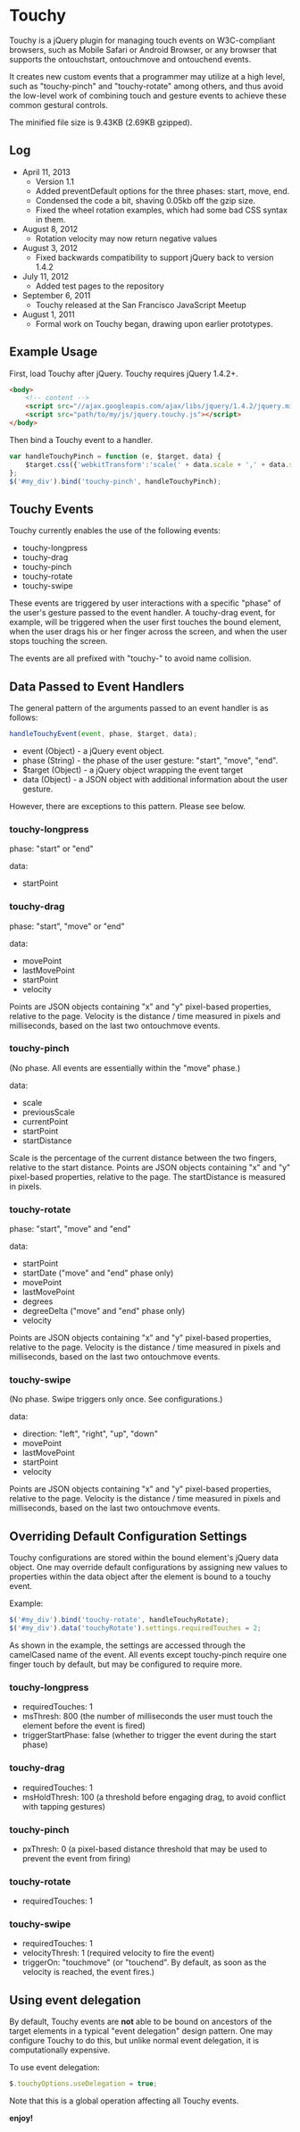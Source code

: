 # Touchy

Touchy is a jQuery plugin for managing touch events on W3C-compliant browsers, such as Mobile Safari or Android Browser, or any browser that supports the ontouchstart, ontouchmove and ontouchend events.

It creates new custom events that a programmer may utilize at a high level, such as "touchy-pinch" and "touchy-rotate" among others, and thus avoid the low-level work of combining touch and gesture events to achieve these common gestural controls.

The minified file size is 9.43KB (2.69KB gzipped).

## Log ##

* April 11, 2013
  * Version 1.1
  * Added preventDefault options for the three phases: start, move, end.
  * Condensed the code a bit, shaving 0.05kb off the gzip size.
  * Fixed the wheel rotation examples, which had some bad CSS syntax in them.
* August 8, 2012
  * Rotation velocity may now return negative values
* August 3, 2012
  * Fixed backwards compatibility to support jQuery back to version 1.4.2
* July 11, 2012
  * Added test pages to the repository
* September 6, 2011
  * Touchy released at the San Francisco JavaScript Meetup
* August 1, 2011
  * Formal work on Touchy began, drawing upon earlier prototypes.

## Example Usage

First, load Touchy after jQuery.  Touchy requires jQuery 1.4.2+.

```html
<body>
    <!-- content -->
    <script src="//ajax.googleapis.com/ajax/libs/jquery/1.4.2/jquery.min.js"></script>
    <script src="path/to/my/js/jquery.touchy.js"></script>
</body>
```

Then bind a Touchy event to a handler.

```javascript
var handleTouchyPinch = function (e, $target, data) {
    $target.css({'webkitTransform':'scale(' + data.scale + ',' + data.scale + ')'});
};
$('#my_div').bind('touchy-pinch', handleTouchyPinch);
```

## Touchy Events

Touchy currently enables the use of the following events:

* touchy-longpress
* touchy-drag
* touchy-pinch
* touchy-rotate
* touchy-swipe

These events are triggered by user interactions with a specific "phase" of the user's gesture passed to the event handler.  A touchy-drag event, for example, will be triggered when the user first touches the bound element, when the user drags his or her finger across the screen, and when the user stops touching the screen.

The events are all prefixed with "touchy-" to avoid name collision.

## Data Passed to Event Handlers

The general pattern of the arguments passed to an event handler is as follows:

```javascript
handleTouchyEvent(event, phase, $target, data);
```

* event (Object) - a jQuery event object.
* phase (String) - the phase of the user gesture: "start", "move", "end".
* $target (Object) - a jQuery object wrapping the event target
* data (Object) - a JSON object with additional information about the user gesture.

However, there are exceptions to this pattern.  Please see below.

### touchy-longpress

phase: "start" or "end"

data:

* startPoint

### touchy-drag

phase: "start", "move" or "end"

data:

* movePoint
* lastMovePoint
* startPoint
* velocity

Points are JSON objects containing "x" and "y" pixel-based properties, relative to the page.
Velocity is the distance / time measured in pixels and milliseconds, based on the last two ontouchmove events.

### touchy-pinch

(No phase.  All events are essentially within the "move" phase.)

data:

* scale
* previousScale
* currentPoint
* startPoint
* startDistance

Scale is the percentage of the current distance between the two fingers, relative to the start distance.
Points are JSON objects containing "x" and "y" pixel-based properties, relative to the page.
The startDistance is measured in pixels.

### touchy-rotate

phase: "start", "move" and "end"

data:

* startPoint
* startDate ("move" and "end" phase only)
* movePoint
* lastMovePoint
* degrees
* degreeDelta ("move" and "end" phase only)
* velocity

Points are JSON objects containing "x" and "y" pixel-based properties, relative to the page.
Velocity is the distance / time measured in pixels and milliseconds, based on the last two ontouchmove events.

### touchy-swipe

(No phase.  Swipe triggers only once.  See configurations.)

data:

* direction: "left", "right", "up", "down"
* movePoint
* lastMovePoint
* startPoint
* velocity

Points are JSON objects containing "x" and "y" pixel-based properties, relative to the page.
Velocity is the distance / time measured in pixels and milliseconds, based on the last two ontouchmove events.

## Overriding Default Configuration Settings

Touchy configurations are stored within the bound element's jQuery data object.  One may override default configurations by assigning new values to properties within the data object after the element is bound to a touchy event.

Example:

```javascript
$('#my_div').bind('touchy-rotate', handleTouchyRotate);
$('#my_div').data('touchyRotate').settings.requiredTouches = 2;
```

As shown in the example, the settings are accessed through the camelCased name of the event.  All events except touchy-pinch require one finger touch by default, but may be configured to require more.

### touchy-longpress

* requiredTouches: 1
* msThresh: 800 (the number of milliseconds the user must touch the element before the event is fired)
* triggerStartPhase: false (whether to trigger the event during the start phase)

### touchy-drag

* requiredTouches: 1
* msHoldThresh: 100 (a threshold before engaging drag, to avoid conflict with tapping gestures)

### touchy-pinch

* pxThresh: 0 (a pixel-based distance threshold that may be used to prevent the event from firing)

### touchy-rotate

* requiredTouches: 1

### touchy-swipe

* requiredTouches: 1
* velocityThresh: 1 (required velocity to fire the event)
* triggerOn: "touchmove" (or "touchend".  By default, as soon as the velocity is reached, the event fires.)

## Using event delegation

By default, Touchy events are **not** able to be bound on ancestors of the target elements in a typical "event delegation" design pattern.  One may configure Touchy to do this, but unlike normal event delegation, it is computationally expensive.

To use event delegation:

```javascript
$.touchyOptions.useDelegation = true;
```

Note that this is a global operation affecting all Touchy events.


**enjoy!**


